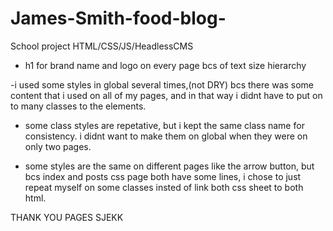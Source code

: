# James-Smith-food-blog-
School project HTML/CSS/JS/HeadlessCMS

- h1 for brand name and logo on every page bcs of text size hierarchy

-i used some styles in global several times,(not DRY) bcs there was some content that i used on all of my pages, and in that way i didnt have to put on to many classes to the elements. 

- some class styles are repetative, but i kept the same class name for consistency. i didnt want to make them on global when they were on only two pages.

- some styles are the same on different pages like the arrow button, but bcs index and posts css page both have some lines, i chose to just repeat myself on some classes insted of link both css sheet to both html. 






THANK YOU PAGES SJEKK